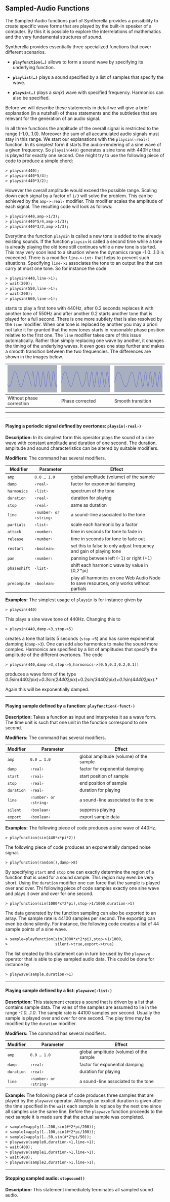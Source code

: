 ## Sampled-Audio Functions

The Sampled-Audio functions part of Syntherella provides a possibility to create specific wave forms that are played by the built-in speaker of a computer.
By this it is possible to explore the interrelations of mathematics and the very fundamental structures of *sound*.

Syntherella provides essentially three specialized functions that cover different scenarios.

* **`playfunction(…)`** allows to form a sound wave by specifying its underlying function.

* **`playlist(…)`** plays a sound specified by a list of samples that specify the wave.

* **`playsin(…)`** plays a *sin(x)* wave with specified frequency.
Harmonics can also be specified.

Before we will describe these statements in detail we will give a brief explanation (in a nutshell) of these statements and the subtleties that are relevant for the generation of an audio signal.

In all three functions the amplitude of the overall signal is restricted to the range (-1.0…1.0).
Moreover the sum of all accumulated audio signals must stay in this range.
We start our explanations with the `playsin(‹real›)` function.
In its simplest form it starts the audio-rendering of a sine wave of a given frequency.
So `playsin(440)` generates a sine tone with 440Hz that is played for exactly one second.
One might try to use the following piece of code to produce a simple chord:

    > playsin(440);
    > playsin(440*5/4);
    > playsin(440*3/2);

However the overall amplitude would exceed the possible range.
Scaling down each signal by a factor of `1/3` will solve the problem.
This can be achieved by the `amp->‹real›` modifier.
This modifier scales the amplitude of each signal.
The resulting code will look as follows:

    > playsin(440,amp->1/3);
    > playsin(440*5/4,amp->1/3);
    > playsin(440*3/2,amp->1/3);

Everytime the function `playsin` is called a new tone is added to the already existing sounds.
If the function `playsin` is called a second time while a tone is already playing the old tone still continues while a new tone is started.
This may very soon lead to a situation where the dynamics range -1.0…1.0 is exceeded.
There is a modifier `line->‹int›` that helps to prevent such situations.
Specifying `line->1` associates the tone to an output line that can carry at most one tone.
So for instance the code

    > playsin(440,line->1);
    > wait(200);
    > playsin(550,line->1);
    > wait(200);
    > playsin(660,line->1);

starts to play a first tone with 440Hz, after 0.2 seconds replaces it with another tone of 550Hz and after another 0.2 starts another tone that is played for a full second.
There is one more subtlety that is also resolved by the `line` modifier.
When one tone is replaced by another you may a priori not take it for granted that the new tones starts in reasonable phase position relative to the first one.
The `line` modifier takes care of this issue automatically.
Rather than simply replacing one wave by another, it changes the timing of the underlying waves.
It even goes one step further and makes a smooth transition between the two frequencies.
The differences are shown in the images below.

| ![Image](img/Playsin2.png) | ![Image](img/Playsin1.png) | ![Image](img/Playsin3.png) |
| -------------------------- | -------------------------- | -------------------------- |
| Without phase correction   | Phase corrected            | Smooth transition          |

------

------

#### Playing a periodic signal defined by overtones: `playsin(‹real›)`

**Description:**
In its simplest form this operator plays the sound of a sine wave with constant amplitude and duration of one second.
The duration, amplitude and sound characteristics can be altered by suitable modifiers.

**Modifiers:**
The command has several modifiers.

| Modifier    | Parameter              | Effect                                  |
| ----------- | ---------------------- | --------------------------------------- |
| `amp`       | `0.0 … 1.0`            | global amplitude (volume) of the sample |
| `damp`      | `‹real›`               | factor for exponential damping          |
| `harmonics` | `‹list›`               | spectrum of the tone                    |
| `duration`  | `‹real›`               | duration for playing                    |
| `stop`      | `‹real›`               | same as duration                        |
| `line`      | `‹number› or ‹string›` | a sound-line associated to the tone     |
| `partials`  | `‹list›`               | scale each harmonic by a factor         |
| `attack`    | `‹number›`             | time in seconds for tone to fade in     |
| `release`   | `‹number›`             | time in seconds for tone to fade out    |
| `restart`   | `‹boolean›`            | set this to false to only adjust frequency and gain of playing tone |
| `pan`       | `‹number›`             | panning between left (-1) or right (+1) |
| `phaseshift` | `‹list›`               | shift each harmonic wave by value in [0,2*pi] |
| `precompute` | `‹boolean›`          | play all harmonics on one Web Audio Node to save resources, only works without partials |


**Examples:**
The simplest usage of `playsin` is for instance given by

    > playsin(440)

This plays a sine wave tone of 440Hz.
Changing this to

    > playsin(440,damp->3,stop->5)

creates a tone that lasts 5 seconds (`stop->5`) and has some exponential damping (`damp->3`).
One can add also harmonics to make the sound more complex.
Harmonics are specified by a list of amplitudes that specify the amplitude of the different overtones.
The code

    > playsin(440,damp->3,stop->5,harmonics->[0.5,0.3,0.2,0.1])

produces a wave form of the type
*0.5*sin(440*2*pi*x)+0.3*sin(2*440*2*pi*x)+0.2*sin(3*440*2*pi*x)+0.1*sin(4*440*2*pi*x).*

Again this will be exponentially damped.

------

#### Playing sample defined by a function: `playfunction(‹funct›)`

**Description:**
Takes a function as input and interpretes it as a wave form.
The time unit is such that one unit in the function correspond to one second.

**Modifiers:**
The command has several modifiers.

| Modifier   | Parameter              | Effect                                  |
| ---------- | ---------------------- | --------------------------------------- |
| `amp`      | `0.0 … 1.0`          | global amplitude (volume) of the sample |
| `damp`     | `‹real›`               | factor for exponential damping          |
| `start`    | `‹real›`               | start position of sample                |
| `stop`     | `‹real›`               | end position of sample                  |
| `duration` | `‹real›`               | duration for playing                    |
| `line`     | `‹number› or ‹string›` | a sound-line associated to the tone     |
| `silent`   | `‹boolean›`            | suppress playing                        |
| `export`   | `‹boolean›`            | export sample data                      |

**Examples:**
The following piece of code produces a sine wave of 440Hz.

    > playfunction(sin(440*x*pi*2))

The following piece of code produces an exponentially damped noise signal.

    > playfunction(random(),damp->8)

By specifying `start` and `stop` one can exactly determine the region of a function that is used for a sound sample.
This region may even be very short.
Using the `duration` modifier one can force that the sample is played over and over.
Thi following piece of code samples exactly one sine wave and plays it over and over for one second.

    > playfunction(sin(1000*x*2*pi),stop->1/1000,duration->1)

The data generated by the function sampling can also be exported to an array.
The sample rate is 44100 samples per second.
The exporting can even be done silently.
For instance, the following code creates a list of 44 sample points of a sine wave.

    > sample=playfunction(sin(1000*x*2*pi),stop->1/1000,
    >                     silent->true,export->true)

The list created by this statement can in turn be used by the `playwave` operator that is able to play sampled audio data.
This could be done for instance by

    > playwave(sample,duration->1)

------

#### Playing sample defined by a list: `playwave(‹list›)`

**Description:**
This statement creates a sound that is driven by a list that contains sample data.
The vales of the samples are assumed to lie in the range *-1.0…1.0*.
The sample rate is 44100 samples per second.
Usually the sample is played over and over for one second.
The play time may be modified by the `duration` modifier.

**Modifiers:**
The command has several modifiers.

| Modifier   | Parameter              | Effect                                  |
| ---------- | ---------------------- | --------------------------------------- |
| `amp`      | `0.0 … 1.0`          | global amplitude (volume) of the sample |
| `damp`     | `‹real›`               | factor for exponential damping          |
| `duration` | `‹real›`               | duration for playing                    |
| `line`     | `‹number› or ‹string›` | a sound-line associated to the tone     |

**Example:**
The following piece of code produces three samples that are played by the `playwave` operator.
Although an explicit duration is given after the time specified in the `wait` each sample is replace by the next one since all samples use the same line.
Before the `playwave` function proceeds to the next sample it is made sure that the actual sample was completed.

    > sample0=apply(1..200,sin(#*2*pi/200));
    > sample1=apply(1..100,sin(#*2*pi/100));
    > sample2=apply(1..50,sin(#*2*pi/50));
    > playwave(sample0,duration->1,line->1);
    > wait(400);
    > playwave(sample1,duration->1,line->1);
    > wait(400);
    > playwave(sample2,duration->1,line->1);

------

#### Stopping sampled audio: `stopsound()`

**Description:**
This statement immediately terminates all sampled sound audio.
